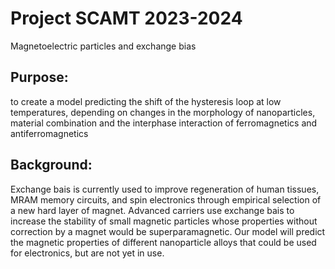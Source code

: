 # Project SCAMT 2023-2024

Magnetoelectric particles and exchange bias

## Purpose: 
to create a model predicting the shift of the hysteresis loop at low temperatures, depending on changes in the morphology of nanoparticles, material combination and the interphase interaction of ferromagnetics and antiferromagnetics 

## Background: 
Exchange bais is currently used to improve regeneration of human tissues, MRAM memory circuits, and spin electronics through empirical selection of a new hard layer of magnet. Advanced carriers use exchange bais to increase the stability of small magnetic particles whose properties without correction by a magnet would be superparamagnetic. Our model will predict the magnetic properties of different nanoparticle alloys that could be used for electronics, but are not yet in use.
